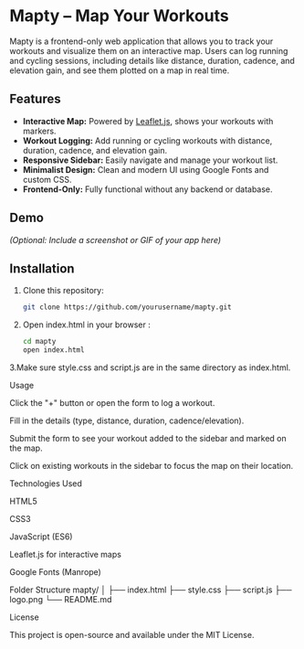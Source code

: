 # Mapty – Map Your Workouts

Mapty is a frontend-only web application that allows you to track your workouts and visualize them on an interactive map. Users can log running and cycling sessions, including details like distance, duration, cadence, and elevation gain, and see them plotted on a map in real time.

## Features

- **Interactive Map:** Powered by [Leaflet.js](https://leafletjs.com/), shows your workouts with markers.
- **Workout Logging:** Add running or cycling workouts with distance, duration, cadence, and elevation gain.
- **Responsive Sidebar:** Easily navigate and manage your workout list.
- **Minimalist Design:** Clean and modern UI using Google Fonts and custom CSS.
- **Frontend-Only:** Fully functional without any backend or database.

## Demo

*(Optional: Include a screenshot or GIF of your app here)*

## Installation

1. Clone this repository:

    ```bash
   git clone https://github.com/yourusername/mapty.git
2. Open index.html in your browser :
   ```bash
   cd mapty
   open index.html

3.Make sure style.css and script.js are in the same directory as index.html.

Usage

Click the "+" button or open the form to log a workout.

Fill in the details (type, distance, duration, cadence/elevation).

Submit the form to see your workout added to the sidebar and marked on the map.

Click on existing workouts in the sidebar to focus the map on their location.

Technologies Used

HTML5

CSS3

JavaScript (ES6)

Leaflet.js
 for interactive maps

Google Fonts (Manrope)


Folder Structure
mapty/
│
├── index.html
├── style.css
├── script.js
├── logo.png
└── README.md

License

This project is open-source and available under the MIT License.
